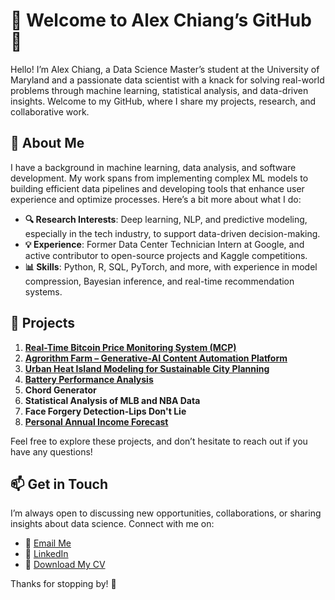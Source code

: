 # 🚀 Welcome to Alex Chiang’s GitHub 👋

Hello! I’m Alex Chiang, a Data Science Master’s student at the University of Maryland and a passionate data scientist with a knack for solving real-world problems through machine learning, statistical analysis, and data-driven insights. Welcome to my GitHub, where I share my projects, research, and collaborative work.

## 🌟 About Me

I have a background in machine learning, data analysis, and software development. My work spans from implementing complex ML models to building efficient data pipelines and developing tools that enhance user experience and optimize processes. Here’s a bit more about what I do:

- **🔍 Research Interests**: Deep learning, NLP, and predictive modeling, especially in the tech industry, to support data-driven decision-making.
- **💡 Experience**: Former Data Center Technician Intern at Google, and active contributor to open-source projects and Kaggle competitions.
- **📊 Skills**: Python, R, SQL, PyTorch, and more, with experience in model compression, Bayesian inference, and real-time recommendation systems.

## 📂 Projects

1. **[Real-Time Bitcoin Price Monitoring System (MCP)](https://github.com/beas28la/Real-Time-Bitcoin-Price-Monitoring-System-MCP-)** <br>
2. **[Agrorithm Farm – Generative‑AI Content Automation Platform](https://github.com/hsu-github/AgrorithmFarm)** <br> 
3. **[Urban Heat Island Modeling for Sustainable City Planning](https://github.com/Danny410878010/Urban_Heat_Island_Prediction_Using_Satellite_Imagery)** <br> 
4.	**[Battery Performance Analysis](https://github.com/jshuang0520/final_project_602)** <br>
5.	**Chord Generator** <br>
6.	**Statistical Analysis of MLB and NBA Data** <br>
7. **Face Forgery Detection-Lips Don't Lie** <br>
7.	**[Personal Annual Income Forecast](https://github.com/beas28la/Personal-Annual-Income-Forecast)** <br>
   
Feel free to explore these projects, and don’t hesitate to reach out if you have any questions!

## 📫 Get in Touch

I’m always open to discussing new opportunities, collaborations, or sharing insights about data science. Connect with me on:

- 📧 [Email Me](mailto:alexjiang151@gmail.com)
- 💼 [LinkedIn](https://www.linkedin.com/in/hao-lin-ch/)
- 📄 [Download My CV](https://drive.google.com/file/d/1CHURQyO9zGCKxjr6lSwU-wlGSpnyO1Od/view?usp=sharing)


Thanks for stopping by! 🌟

<!---
beas28la/beas28la is a ✨ special ✨ repository because its `README.md` (this file) appears on your GitHub profile.
You can click the Preview link to take a look at your changes.
--->
